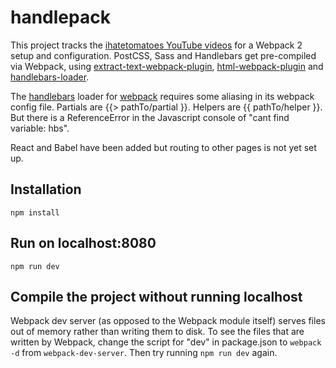 # handlepack

This project tracks the [ihatetomatoes YouTube videos](https://www.youtube.com/channel/UC7O6CntQoAI-wYyJxYiqNUg) for a Webpack 2 setup and configuration. PostCSS, Sass and Handlebars get pre-compiled via Webpack, using [extract-text-webpack-plugin](https://www.npmjs.com/package/extract-text-webpack-plugin), [html-webpack-plugin](https://github.com/jantimon/html-webpack-plugin) and [handlebars-loader](https://github.com/pcardune/handlebars-loader).

The [handlebars](http://handlebarsjs.com) loader for [webpack](https://github.com/webpack/webpack) requires some aliasing in its webpack config file. Partials are {{> pathTo/partial }}. Helpers are {{ pathTo/helper }}. But there is a ReferenceError in the Javascript console of "cant find variable: hbs". 

React and Babel have been added but routing to other pages is not yet set up. 

## Installation

`npm install`

## Run on localhost:8080

`npm run dev`

## Compile the project without running localhost

Webpack dev server (as opposed to the Webpack module itself) serves files out of memory rather than writing them to disk. To see the files that are written by Webpack, change the script for "dev" in package.json to `webpack -d` from `webpack-dev-server`.  Then try running `npm run dev` again.
